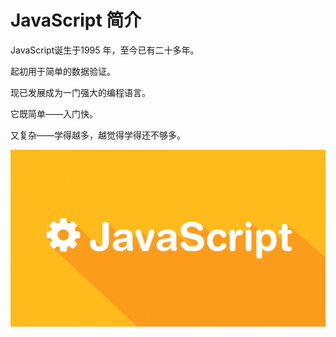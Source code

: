 # JavaScript 简介

JavaScript诞生于1995 年，至今已有二十多年。

起初用于简单的数据验证。

现已发展成为一门强大的编程语言。

它既简单——入门快。

又复杂——学得越多，越觉得学得还不够多。

![javascript](images/javascript.png)
